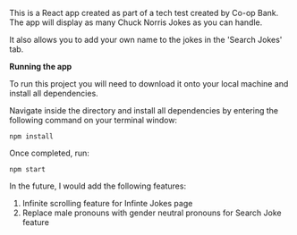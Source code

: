 This is a React app created as part of a tech test created by Co-op Bank. The app will display as many Chuck Norris Jokes as you can handle.

It also allows you to add your own name to the jokes in the 'Search Jokes' tab.

**Running the app**

To run this project you will need to download it onto your local machine and install all dependencies.

Navigate inside the directory and install all dependencies by entering the following command on your terminal window:

`npm install`

Once completed, run:

`npm start`

In the future, I would add the following features:
1. Infinite scrolling feature for Infinte Jokes page
2. Replace male pronouns with gender neutral pronouns for Search Joke feature